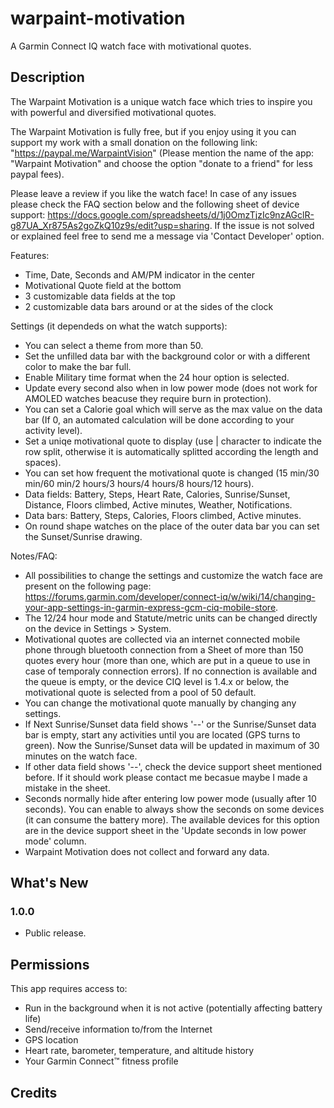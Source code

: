 # warpaint-motivation
A Garmin Connect IQ watch face with motivational quotes.

## Description

The Warpaint Motivation is a unique watch face which tries to inspire you with powerful and diversified motivational quotes.

The Warpaint Motivation is fully free, but if you enjoy using it you can support my work with a small donation on the following link: "https://paypal.me/WarpaintVision" (Please mention the name of the app: "Warpaint Motivation" and choose the option "donate to a friend" for less paypal fees).

Please leave a review if you like the watch face!
In case of any issues please check the FAQ section below and the following sheet of device support: https://docs.google.com/spreadsheets/d/1j0OmzTjzIc9nzAGclR-g87UA_Xr875As2goZkQ10z9s/edit?usp=sharing. If the issue is not solved or explained feel free to send me a message via 'Contact Developer' option.

Features:
- Time, Date, Seconds and AM/PM indicator in the center
- Motivational Quote field at the bottom
- 3 customizable data fields at the top
- 2 customizable data bars around or at the sides of the clock

Settings (it dependeds on what the watch supports):
- You can select a theme from more than 50.
- Set the unfilled data bar with the background color or with a different color to make the bar full.
- Enable Military time format when the 24 hour option is selected.
- Update every second also when in low power mode (does not work for AMOLED watches beacuse they require burn in protection).
- You can set a Calorie goal which will serve as the max value on the data bar (If 0, an automated calculation will be done according to your activity level).
- Set a uniqe motivational quote to display (use | character to indicate the row split, otherwise it is automatically splitted according the length and spaces).
- You can set how frequent the motivational quote is changed (15 min/30 min/60 min/2 hours/3 hours/4 hours/8 hours/12 hours).
- Data fields: Battery, Steps, Heart Rate, Calories, Sunrise/Sunset, Distance, Floors climbed, Active minutes, Weather, Notifications.
- Data bars: Battery, Steps, Calories, Floors climbed, Active minutes.
- On round shape watches on the place of the outer data bar you can set the Sunset/Sunrise drawing.

Notes/FAQ:
- All possibilities to change the settings and customize the watch face are present on the following page: https://forums.garmin.com/developer/connect-iq/w/wiki/14/changing-your-app-settings-in-garmin-express-gcm-ciq-mobile-store. 
- The 12/24 hour mode and Statute/metric units can be changed directly on the device in Settings > System.
- Motivational quotes are collected via an internet connected mobile phone through bluetooth connection from a Sheet of more than 150 quotes every hour (more than one, which are put in a queue to use in case of temporaly connection errors). If no connection is available and the queue is empty, or the device CIQ level is 1.4.x or below, the motivational quote is selected from a pool of 50 default.
- You can change the motivational quote manually by changing any settings.
- If Next Sunrise/Sunset data field shows '--' or the Sunrise/Sunset data bar is empty, start any activities until you are located (GPS turns to green). Now the Sunrise/Sunset data will be updated in maximum of 30 minutes on the watch face.
- If other data field shows '--', check the device support sheet mentioned before. If it should work please contact me becasue maybe I made a mistake in the sheet.
- Seconds normally hide after entering low power mode (usually after 10 seconds). You can enable to always show the seconds on some devices (it can consume the battery more). The available devices for this option are in the device support sheet in the 'Update seconds in low power mode' column.
- Warpaint Motivation does not collect and forward any data.

## What's New

### 1.0.0
- Public release.

## Permissions
This app requires access to:

- Run in the background when it is not active (potentially affecting battery life)
- Send/receive information to/from the Internet
- GPS location
- Heart rate, barometer, temperature, and altitude history
- Your Garmin Connect™ fitness profile

## Credits

